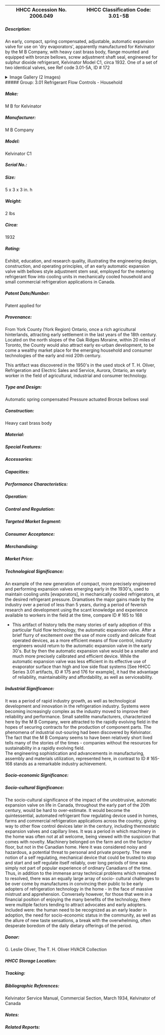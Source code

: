 | **HHCC Accession No. 2006.049** |**HHCC Classification Code:  3.01-5B**|
| ----------- | ----------- |
##### Description:
An early, compact, spring compensated, adjustable, automatic expansion valve for use on 'dry evaporators', apparently manufactured for Kelvinator by the M B Company, with heavy cast brass body, flange mounted and equipped with bronze bellows, screw adjustment shaft seal, engineered for sulphur dioxide refrigerant, Kelvinator Model C1, circa 1932. One of a set of two identical valves, see Ref code 3.01-5A, ID # 172


<details>
	<summary>Image Gallery (2 Images)</summary>
<div class="gallery gallery-wrapper--full" contenteditable="false" data-is-empty="false" data-translation="Add images" data-columns="6">
<figure class="gallery__item"><a href="#DOMAIN_NAME#gallery/3.01-5b.jpg" data-size="1519x1243"><img src="#DOMAIN_NAME#gallery/3.01-5b-thumbnail.jpg" alt=""></a></figure>
<figure class="gallery__item"><a href="#DOMAIN_NAME#gallery/3.01-5ba.jpg" data-size="1670x1189"><img src="#DOMAIN_NAME#gallery/3.01-5ba-thumbnail.jpg" alt=""></a></figure>
</div>
</details>
##### Group:
3.01 Refrigerant Flow Controls - Household

##### Make:
M B for Kelvinator

##### Manufacturer:
M B Company

##### Model:
Kelvinator C1

##### Serial No.:


##### Size:
5 x 3 x 3 in. h

##### Weight:
2 lbs

##### Circa:
1932

##### Rating:
Exhibit, education, and research quality, illustrating the engineering design, construction, and operating principles, of an early automatic expansion valve with bellows style adjustment stem seal, employed for the metering refrigerant flow into cooling units in mechanically cooled household and small commercial refrigeration applications in Canada.

##### Patent Date/Number:
Patent applied for

##### Provenance:
From York County (York Region) Ontario, once a rich agricultural hinterlands, attracting early settlement in the last years of the 18th century. Located on the north slopes of the Oak Ridges Moraine, within 20 miles of Toronto, the County would also attract early ex-urban development, to be come a wealthy market place for the emerging household and consumer technologies of the early and mid 20th century. 

This artifact was discovered in the 1950's in the used stock of T. H. Oliver, Refrigeration and Electric Sales and Service, Aurora, Ontario, an early worker in the field of agricultural, industrial and consumer technology.

##### Type and Design:
Automatic spring compensated
Pressure actuated
Bronze bellows seal

##### Construction:
Heavy cast brass body

##### Material:


##### Special Features:


##### Accessories:


##### Capacities:


##### Performance Characteristics:


##### Operation:


##### Control and Regulation:


##### Targeted Market Segment:


##### Consumer Acceptance:


##### Merchandising:


##### Market Price:


##### Technological Significance:
An example of the new generation of compact, more precisely engineered and performing expansion valves emerging early in the 1930's, used to maintain cooling units [evaporators], in mechanically cooled refrigerators, at the desired refrigerant pressure. 
Dramatises the major gains made by the industry over a period of less than 5 years, during a period of feverish research and development using the scant knowledge and experience available to workers in the field at the time, compare ID # 165 to 168   
-    This artifact of history tells the many stories of early adoption of this particular fluid flow technology, the automatic expansion valve. After a brief flurry of excitement over the use of more costly and delicate float operated devices, as a more efficient means of flow control, industry engineers would return to the automatic expansion valve in the early 30's. But by then the automatic expansion valve would be a smaller and much more precisely calibrated and efficient device. While the automatic expansion valve was less efficient in its effective use of evaporator surface than high and low side float systems [See  HHCC Series 3.01 artifacts, ID # 175 and 176 for example], it had the advantage of reliability, maintainability and affordability, as well as serviceability.

##### Industrial Significance:
It was a period of rapid industry growth, as well as technological development and innovation in the refrigeration industry. Systems were becoming increasingly complex as the industry moved to improve their reliability and performance. Small satellite manufacturers, characterized here by the M B Company, were attracted to the rapidly evolving field in the hopes of securing contracts for the production of component parts. The phenomena of industrial out-souring had been discovered by Kelvinator.  
The fact that the M B Company seems to have been relatively short lived tells many of the stories of the times - companies without the resources for sustainability in a rapidly evolving field.      
The engineering sophistication and advancements in manufacturing, assembly and materials utilization, represented here, in contrast to ID # 165-168 stands as a remarkable industry achievement.

##### Socio-economic Significance:


##### Socio-cultural Significance:
The socio-cultural significance of the impact of the unobtrusive, automatic expansion valve on life in Canada, throughout the early part of the 20th century, would be hard to over-estimate. It would become the quintessential, automated refrigerant flow regulating device used in homes, farms and commercial refrigeration applications across the country, giving way to other flow control devices later in the century, including thermostatic expansion valves and capillary lines.
It was a period in which machinery in the home was often not at all welcome, being viewed with the suspicion that comes with novelty. Machinery belonged on the farm and on the factory floor, but not in the Canadian home. Here it was considered noisy and hazardous, a potential threat to personal and private property.
The mere notion of a self regulating, mechanical device that could be trusted to stop and start and self regulate itself reliably, over long periods of time was simply not part of popular experience of ordinary Canadians of the time. 
Thus, in addition to the immense array technical problems which remained to resolved, there was an equally large array of socio- cultural challenges to be over come by manufactures in convincing their public to be early adopters of refrigeration technology in the home - in the face of massive mistrust and apprehension. 
Conversely however, for those that were in a financial position of enjoying the many benefits of the technology, there were multiple factors tending to attract advocates and early adopters. Included were: the human need to be recognized as an early leader in adoption, the need for socio-economic status in the community, as well as the allure of new taste sensations, a break with the overwhelming, often desperate boredom of the daily dietary offerings of the period.

##### Donor:
G. Leslie Oliver, The T. H. Oliver HVACR Collection

##### HHCC Storage Location:


##### Tracking:


##### Bibliographic References:
Kelvinator Service Manual, Commercial Section, March 1934, Kelvinator of Canada

##### Notes:


##### Related Reports:

